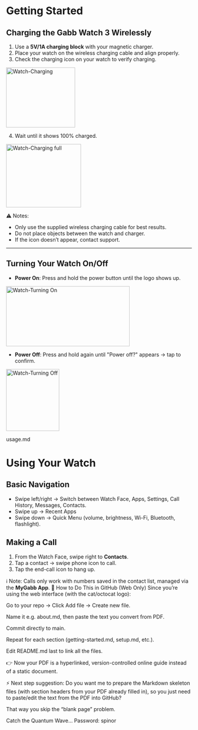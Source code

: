 # Getting Started

## Charging the Gabb Watch 3 Wirelessly
1. Use a **5V/1A charging block** with your magnetic charger.  
2. Place your watch on the wireless charging cable and align properly.  
3. Check the charging icon on your watch to verify charging.
   
<img width="187" height="163" alt="Watch-Charging" src="https://github.com/user-attachments/assets/3986d648-e653-4313-8f70-e7b5e94680e2" />

4. Wait until it shows 100% charged.
<img width="203" height="172" alt="Watch-Charging full" src="https://github.com/user-attachments/assets/7dc4810b-1b03-4143-b6fc-0febc8dfa51b" />

⚠️ Notes:
- Only use the supplied wireless charging cable for best results.  
- Do not place objects between the watch and charger.  
- If the icon doesn’t appear, contact support.

---

## Turning Your Watch On/Off
- **Power On**: Press and hold the power button until the logo shows up.

<img width="335" height="163" alt="Watch-Turning On" src="https://github.com/user-attachments/assets/8bc07dcd-c4ac-490d-8897-0b71d9bc307b" />

- **Power Off**: Press and hold again until "Power off?" appears → tap to confirm.
  
<img width="144" height="168" alt="Watch-Turning Off" src="https://github.com/user-attachments/assets/4549b79f-ff63-4cb0-a002-e98fae5bdc64" />

usage.md

# Using Your Watch

## Basic Navigation
- Swipe left/right → Switch between Watch Face, Apps, Settings, Call History, Messages, Contacts.  
- Swipe up → Recent Apps  
- Swipe down → Quick Menu (volume, brightness, Wi-Fi, Bluetooth, flashlight).  

## Making a Call
1. From the Watch Face, swipe right to **Contacts**.  
2. Tap a contact → swipe phone icon to call.  
3. Tap the end-call icon to hang up.  

ℹ️ Note: Calls only work with numbers saved in the contact list, managed via the **MyGabb App**.
🔄 How to Do This in GitHub (Web Only)
Since you’re using the web interface (with the cat/octocat logo):

Go to your repo → Click Add file → Create new file.

Name it e.g. about.md, then paste the text you convert from PDF.

Commit directly to main.

Repeat for each section (getting-started.md, setup.md, etc.).

Edit README.md last to link all the files.

👉 Now your PDF is a hyperlinked, version-controlled online guide instead of a static document.

⚡ Next step suggestion: Do you want me to prepare the Markdown skeleton files (with section headers from your PDF already filled in), so you just need to paste/edit the text from the PDF into GitHub?

That way you skip the “blank page” problem.

Catch the Quantum Wave... Password: spinor










